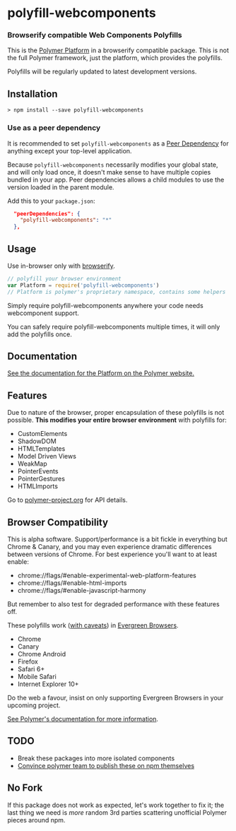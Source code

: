# polyfill-webcomponents

### Browserify compatible Web Components Polyfills

This is the [Polymer Platform]((https://github.com/Polymer/polymer)) in a browserify compatible package. This is not the full Polymer framework, just the platform, which provides the polyfills.

Polyfills will be regularly updated to latest development versions.

## Installation

```
> npm install --save polyfill-webcomponents
```

### Use as a peer dependency

It is recommended to set `polyfill-webcomponents` as a [Peer Dependency](http://domenic.me/2013/02/08/peer-dependencies/) for anything except your top-level application.

Because `polyfill-webcomponents` necessarily modifies your global state, and will only load once, it doesn't make sense to have multiple copies bundled in your app. Peer dependencies allows a child modules to use the version loaded in the parent module.

Add this to your `package.json`:

```json
  "peerDependencies": {
    "polyfill-webcomponents": "*"
  },
```

## Usage

Use in-browser only with [browserify](https://github.com/substack/node-browserify).

```js
// polyfill your browser environment
var Platform = require('polyfill-webcomponents')
// Platform is polymer's proprietary namespace, contains some helpers
```

Simply require polyfill-webcomponents anywhere your code needs webcomponent support.

You can safely require polyfill-webcomponents multiple times, it will only add the polyfills once.

## Documentation

[See the documentation for the Platform on the Polymer website.](http://www.polymer-project.org/)

## Features

Due to nature of the browser, proper encapsulation of these polyfills is not possible.
**This modifies your entire browser environment** with polyfills for:

* CustomElements
* ShadowDOM
* HTMLTemplates
* Model Driven Views
* WeakMap
* PointerEvents
* PointerGestures
* HTMLImports

Go to [polymer-project.org](http://www.polymer-project.org/) for API details.

## Browser Compatibility

This is alpha software. Support/performance is a bit fickle in everything but Chrome & Canary, and you may even experience dramatic differences between versions of Chrome. For best experience you'll want to at least enable:

* chrome://flags/#enable-experimental-web-platform-features
* chrome://flags/#enable-html-imports
* chrome://flags/#enable-javascript-harmony

But remember to also test for degraded performance with these features off.

These polyfills work ([with caveats](http://www.polymer-project.org/compatibility.html)) in [Evergreen Browsers](http://tomdale.net/2013/05/evergreen-browsers/).

* Chrome
* Canary
* Chrome Android
* Firefox
* Safari 6+
* Mobile Safari
* Internet Explorer 10+

Do the web a favour, insist on only supporting Evergreen Browsers in your upcoming project.

[See Polymer's documentation for more information](http://www.polymer-project.org/compatibility.html).

## TODO

* Break these packages into more isolated components
* [Convince polymer team to publish these on npm themselves](https://github.com/Polymer/polymer/issues/326#)

## No Fork

If this package does not work as expected, let's work together to fix it; the last thing we need is
*more* random 3rd parties scattering unofficial Polymer pieces around npm.
